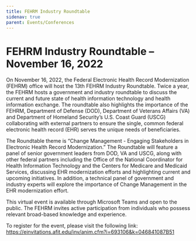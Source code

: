```yaml
---
title: FEHRM Industry Roundtable
sidenav: true
parent: Events/Conferences
---
```

# FEHRM Industry Roundtable – November 16, 2022

On November 16, 2022, the Federal Electronic Health Record Modernization (FEHRM) office will host the 13th FEHRM Industry Roundtable. Twice a year, the FEHRM hosts a government and industry roundtable to discuss the current and future state of health information technology and health information exchange. The roundtable also highlights the importance of the FEHRM, Department of Defense (DOD), Department of Veterans Affairs (VA) and Department of Homeland Security’s U.S. Coast Guard (USCG) collaborating with external partners to ensure the single, common federal electronic health record (EHR) serves the unique needs of beneficiaries.

The Roundtable theme is “Change Management - Engaging Stakeholders in Electronic Health Record Modernization.” The Roundtable will feature a panel of senior government leaders from DOD, VA and USCG, along with other federal partners including the Office of the National Coordinator for Health Information Technology and the Centers for Medicare and Medicaid Services, discussing EHR modernization efforts and highlighting current and upcoming initiatives. In addition, a technical panel of government and industry experts will explore the importance of Change Management in the EHR modernization effort.

This virtual event is available through Microsoft Teams and open to the public. The FEHRM invites active participation from individuals who possess relevant broad-based knowledge and experience.

To register for the event, please visit the following link:
<https://einvitations.afit.edu/inv/anim.cfm?i=693106&k=046841087B51>